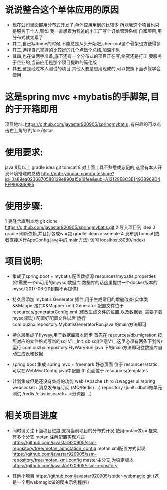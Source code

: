 # 说说整合这个单体应用的原因
* 现在公司里面都用分布式开发了,单体应用用到的比较少
所以我这个项目也只是服务于个人,譬如 我一直想着为我爸的小工厂写个订单管理系统,自家项目,用分布式就太累了
* 其二,自己写dome的时候,不能总是从头开始吧,checkout这个骨架也方便得多
* 其三,选择自己掌握的比较好的几个点做个总结,加深印象
* 其四,也在做两手准备,底下还有一个分布式的项目正在写,终究还是打工,要服务于企业的,当前应用是那个项目提取的简化版
* 其五,这是经过本人测试的项目,其他人要是想用现成的,可以按照下面步骤学会使用

# 这是spring mvc +mybatis的手脚架,目的于开箱即用
项目地址: https://github.com/javastar920905/springmybatis ,有兴趣的可以点击右上角的 的fork和star

# 使用要求:
java 8及以上
gradle
idea
git
tomcat 8
对上面工具不熟悉或忘记的,这里有本人开发环境搭建的总结
http://note.youdao.com/noteshare?id=3a89ea0236870588129e890a15e19fee&sub=A12129E8C3E14938969D4FF9963659E5

# 使用步骤:
1 克隆仓库到本地 git clone https://github.com/javastar920905/springmybatis.git
2 导入项目到 idea
3 gradle 刷新依赖,并且打包成war包 gradle clean assemble
4 发布到Tomcat(或者直接运行AppConfig.java中的 main方法)
访问 localhost:8080/index/

# 项目说明:
* 集成了spring boot + mybatis
配置数据源 resources/mybatis.properties (你需要一个m可用的myysql数据库 数据库的话这里提供一个docker版本的mysql 2017-06-20到期不再提供)
* 持久层添加 mybatis Generator 插件,用于生成常用的增删改查(实体类&&Mapper接口&&Mapper.xml)
Generator 配置文件位于 resources/generatorConfig.xml (修改生成文件的位置,以及数据表, 需要下载mysql驱动)
配置好配置文件以后 运行 com.ouzhx.repository.MybatisGeneratorRun.java 的main方法即可
* 持久层集成了flyway,用于数据库版本同步
首先在 resources/db.migration 按照对应的文件格式写新的sql V1__Init_db.sql(注意V1__这里必须有两条下划线)
运行 com.ouzhx.repository.FlyWaryRun.java 下的main方法即可往数据库自动生成表和数据

* spring boot 集成 spring mvc + freemark
静态页面 位于 resources/static,可以在WebMvcConfig.java中配置
ftl 页面位于 resources/templates

* 计划集成但是还没有集成的功能
web (Apache shiro /swagger ui /spring websocket+ 消息发布与订阅 (MQ/Redis)  ...)
repository (junit+dbutil做单元测试 /redis /elasticsearch+ ik分词器 ...)

# 相关项目进度
* 同时请关注下面项目进度,支持当前项目的分布式开发,使用motan做rpc框架,有多个分支
motan 注解配置实现方式 https://github.com/javastar920905/ssm-repository/tree/motan_annotation_config 
motan xml配置方式实现 https://github.com/javastar920905/ssm-repository/tree/motan_xml_config
master主分支,为稳定版本 https://github.com/javastar920905/ssm-repository 

* 其他小项目 https://github.com/javastar920905/spider-webmagic.git (这是一个用webmagic做的爬虫示例程序!)



